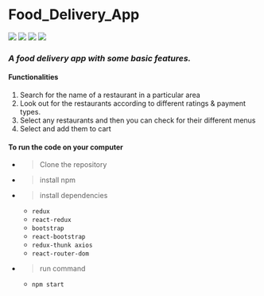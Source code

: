 # Food_Delivery_App

  

![](https://i.ibb.co/4P8xJjR/Screenshot-2020-09-03-React-App.png)
![](https://i.ibb.co/wLxqm9B/Screenshot-2020-09-03-React-App-1.png)
![](https://i.ibb.co/WDRtDBJ/Screenshot-2020-09-03-React-App-2.png)
![](https://i.ibb.co/nkL8mLN/Screenshot-2020-09-03-React-App-3.png)

### *A food delivery app with some basic features.*

#### Functionalities
  1. Search for the name of a restaurant in a particular area
  2. Look out for the restaurants according to different ratings & payment types.
  3. Select any restaurants and then you can check for their different menus
  4. Select and add them to cart

#### To run the code on your computer
  - > Clone the repository
  - > install npm
  - > install dependencies
      - `redux` 
      - `react-redux` 
      - `bootstrap` 
      - `react-bootstrap` 
      - `redux-thunk axios` 
      - `react-router-dom`
  - > run command
      - `npm start`
